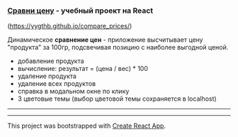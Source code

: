 ### [Сравни цену] - учебный проект на React

(https://yygthb.github.io/compare_prices/)

Динамическое **сравнение цен** - приложение высчитывает цену "продукта" за 100гр, подсвечивая позицию с наиболее выгодной ценой.
- добавление продукта
- вычисление: результат = (цена / вес) * 100
- удаление продукта
- удаление всех продуктов
- справка в модальном окне по клику
- 3 цветовые темы (выбор цветовой темы сохраняется в localhost)

------------
------------

This project was bootstrapped with [Create React App](https://github.com/facebook/create-react-app).


[Сравни цену]: <https://yygthb.github.io/compare_prices/>
